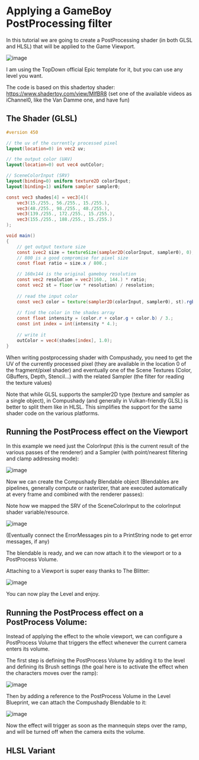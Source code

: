 # Applying a GameBoy PostProcessing filter

In this tutorial we are going to create a PostProcessing shader (in both GLSL and HLSL) that will be applied to the Game Viewport.

![image](..//Screenshots/GAMEBOY_000.png)

I am using the TopDown official Epic template for it, but you can use any level you want.

The code is based on this shadertoy shader: https://www.shadertoy.com/view/MlfBR8 (set one of the available videos as iChannel0, like the Van Damme one, and have fun)

## The Shader (GLSL)

```glsl
#version 450

// the uv of the currently processed pixel
layout(location=0) in vec2 uv;

// the output color (UAV)
layout(location=0) out vec4 outColor;

// SceneColorInput (SRV)
layout(binding=0) uniform texture2D colorInput;
layout(binding=1) uniform sampler sampler0;

const vec3 shades[4] = vec3[4](
    vec3(15./255., 56./255., 15./255.),
    vec3(48./255., 98./255., 48./255.),
    vec3(139./255., 172./255., 15./255.),
    vec3(155./255., 188./255., 15./255.)
);

void main()
{
    // get output texture size
    const ivec2 size = textureSize(sampler2D(colorInput, sampler0), 0);
    // 800 is a good compromise for pixel size
    const float ratio = size.x / 800.; 

    // 160x144 is the original gameboy resolution
    const vec2 resolution = vec2(160., 144.) * ratio;
    const vec2 st = floor(uv * resolution) / resolution;
    
    // read the input color
	const vec3 color = texture(sampler2D(colorInput, sampler0), st).rgb;
    
    // find the color in the shades array
    const float intensity = (color.r + color.g + color.b) / 3.;
    const int index = int(intensity * 4.);
    
    // write it
    outColor = vec4(shades[index], 1.0);
}
```

When writing postprocessing shader with Compushady, you need to get the UV of the currently processed pixel (they are available in the location 0 of the fragment/pixel shader) and eventually one of the Scene Textures (Color, GBuffers, Depth, Stencil...) with the related Sampler (the filter for reading the texture values)

Note that while GLSL supports the sampler2D type (texture and sampler as a single object), in Compushady (and generally in Vulkan-friendly GLSL) is better to split them like in HLSL. This simplifies the support for the same shader code on the various platforms.

## Running the PostProcess effect on the Viewport

In this example we need just the ColorInput (this is the current result of the various passes of the renderer) and a Sampler (with point/nearest filtering and clamp addressing mode):

![image](../Screenshots/GAMEBOY_001.png)

Now we can create the Compushady Blendable object (Blendables are pipelines, generally compute or rasterizer, that are executed automatically at every frame and combined with the renderer passes):

Note how we mapped the SRV of the SceneColorInput to the colorInput shader variable/resource. 

![image](../Screenshots/GAMEBOY_002.png)

(Eventually connect the ErrorMessages pin to a PrintString node to get error messages, if any)

The blendable is ready, and we can now attach it to the viewport or to a PostProcess Volume.

Attaching to a Viewport is super easy thanks to The Blitter:

![image](../Screenshots/GAMEBOY_003.png)

You can now play the Level and enjoy.

## Running the PostProcess effect on a PostProcess Volume:

Instead of applying the effect to the whole viewport, we can configure a PostProcess Volume that triggers the effect whenever the current camera enters its volume.

The first step is defining the PostProcess Volume by adding it to the level and defining its Brush settings (the goal here is to activate the effect when the characters moves over the ramp):

![image](../Screenshots/GAMEBOY_004.png)

Then by adding a reference to the PostProcess Volume in the Level Blueprint, we can attach the Compushady Blendable to it:

![image](../Screenshots/GAMEBOY_005.png)

Now the effect will trigger as soon as the mannequin steps over the ramp, and will be turned off when the camera exits the volume.

## HLSL Variant
